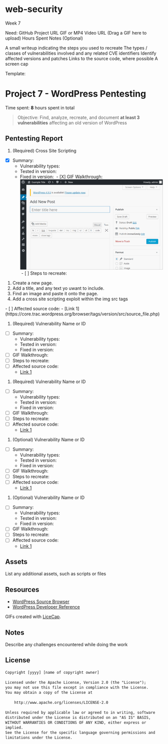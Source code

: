 # web-security
Week 7

Need:
GitHub Project URL
GIF or MP4 Video URL (Drag a GIF here to upload)
Hours Spent
Notes (Optional)

A small writeup indicating the steps you used to recreate
The types / classes of vulnerabilities involved and any related CVE identifiers
Identify affected versions and patches
Links to the source code, where possible
A screen cap


Template:

# Project 7 - WordPress Pentesting

Time spent: **8** hours spent in total

> Objective: Find, analyze, recreate, and document **at least 3 vulnerabilities** affecting an old version of WordPress

## Pentesting Report

1. (Required) Cross Site Scripting
  - [X] Summary: 
    - Vulnerability types:
    - Tested in version:
    - Fixed in version: 
  - [X] GIF Walkthrough: <img src= "https://github.com/noodlesny/web-security/blob/master/myGIFS/Week%207-Exploit%201%20Real.gif">
  - [ ] Steps to recreate: 
  <ol>
  <li> Create a  new page. </li>
  <li> Add a title, and any text yo uwant to include.</li>
  <li> Find an image and paste it onto the page.</li>
  <li> Add a cross site scripting exploit within the img src tags</li>
  </ol>
  - [ ] Affected source code:
    - [Link 1](https://core.trac.wordpress.org/browser/tags/version/src/source_file.php)
    
    
1. (Required) Vulnerability Name or ID
  - [ ] Summary: 
    - Vulnerability types:
    - Tested in version:
    - Fixed in version: 
  - [ ] GIF Walkthrough: 
  - [ ] Steps to recreate: 
  - [ ] Affected source code:
    - [Link 1](https://core.trac.wordpress.org/browser/tags/version/src/source_file.php)
1. (Required) Vulnerability Name or ID
  - [ ] Summary: 
    - Vulnerability types:
    - Tested in version:
    - Fixed in version: 
  - [ ] GIF Walkthrough: 
  - [ ] Steps to recreate: 
  - [ ] Affected source code:
    - [Link 1](https://core.trac.wordpress.org/browser/tags/version/src/source_file.php)


1. (Optional) Vulnerability Name or ID
  - [ ] Summary: 
    - Vulnerability types:
    - Tested in version:
    - Fixed in version: 
  - [ ] GIF Walkthrough: 
  - [ ] Steps to recreate: 
  - [ ] Affected source code:
    - [Link 1](https://core.trac.wordpress.org/browser/tags/version/src/source_file.php)
1. (Optional) Vulnerability Name or ID
  - [ ] Summary: 
    - Vulnerability types:
    - Tested in version:
    - Fixed in version: 
  - [ ] GIF Walkthrough: 
  - [ ] Steps to recreate: 
  - [ ] Affected source code:
    - [Link 1](https://core.trac.wordpress.org/browser/tags/version/src/source_file.php) 

## Assets

List any additional assets, such as scripts or files

## Resources

- [WordPress Source Browser](https://core.trac.wordpress.org/browser/)
- [WordPress Developer Reference](https://developer.wordpress.org/reference/)

GIFs created with [LiceCap](http://www.cockos.com/licecap/).

## Notes

Describe any challenges encountered while doing the work

## License

    Copyright [yyyy] [name of copyright owner]

    Licensed under the Apache License, Version 2.0 (the "License");
    you may not use this file except in compliance with the License.
    You may obtain a copy of the License at

        http://www.apache.org/licenses/LICENSE-2.0

    Unless required by applicable law or agreed to in writing, software
    distributed under the License is distributed on an "AS IS" BASIS,
    WITHOUT WARRANTIES OR CONDITIONS OF ANY KIND, either express or implied.
    See the License for the specific language governing permissions and
    limitations under the License.

